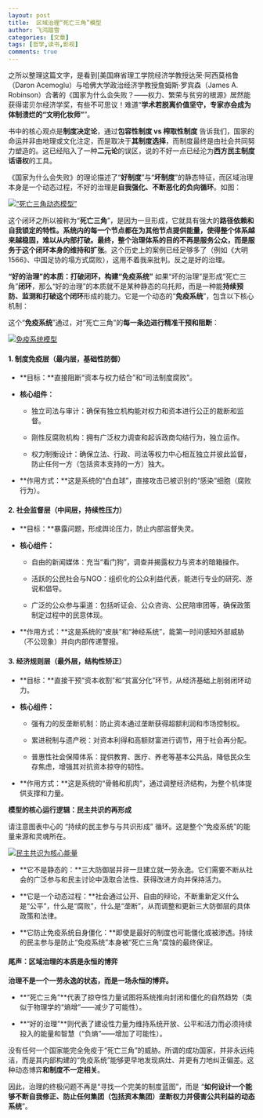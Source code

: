 ```yaml
---
layout: post
title:  区域治理“死亡三角”模型
author: 飞鸿踏雪
categories: [文章]
tags: [哲学,读书,影视]
comments: true
---
```

之所以整理这篇文字，是看到[美国麻省理工学院经济学教授达荣·阿西莫格鲁（Daron Acemoglu）与哈佛大学政治经济学教授詹姆斯·罗宾森（James A. Robinson）合著的《国家为什么会失败？——权力、繁荣与贫穷的根源》居然能获得诺贝尔经济学奖，有些不可思议！难道“**学术若脱离价值坚守，专家亦会成为体制溃烂的“文明化妆师”**”。

书中的核心观点是**制度决定论**，通过**包容性制度 vs 榨取性制度** 告诉我们，国家的命运并非由地理或文化注定，而是取决于**其制度选择**，而制度最终是由社会共同努力塑造的。这已经陷入了一种**二元论**的误区，说的不好一点已经沦为**西方民主制度话语权**的工具。

《国家为什么会失败》的理论描述了“**好制度**”与“**坏制度**”的静态特征，而区域治理本身是一个动态过程，不好的治理是**自我强化、不断恶化的负向循环**。如图：

[![“死亡三角动态模型”](https://s21.ax1x.com/2025/08/25/pVyAstf.jpg)](https://imgse.com/i/pVyAstf)

这个闭环之所以被称为“**死亡三角**”，是因为一旦形成，它就具有强大的**路径依赖和自我锁定的特性。系统内的每一个节点都在为其他节点提供能量，使得整个体系越来越稳固，难以从内部打破。最终，整个治理体系的目的不再是服务公众，而是服务于这个闭环本身的维持和扩张**。这个历史上的案例已经足够多了（例如《大明1566》、中国足协的塌方式腐败），这用不着我来批判。反之是好的治理。

**“好的治理”的本质：打破闭环，构建“免疫系统”**
如果“坏的治理”是形成“死亡三角”**闭环**，那么“好的治理”的本质就不是某种静态的乌托邦，而是一种能**持续预防、监测和打破这个闭环**形成的能力。它是一个动态的“**免疫系统**”，包含以下核心机制：


这个“**免疫系统**”通过，对“死亡三角”的**每一条边进行精准干预和阻断**：


[![免疫系统模型](https://s21.ax1x.com/2025/08/25/pVyArAP.jpg)](https://imgse.com/i/pVyArAP)

#### 1. 制度免疫层（最内层，基础性防御）

- **目标：**直接阻断“资本与权力结合”和“司法制度腐败”。

- **核心组件：**

  * 独立司法与审计：确保有独立机构能对权力和资本进行公正的裁断和监督。

  * 刚性反腐败机构：拥有广泛权力调查和起诉政商勾结行为，独立运作。

  * 权力制衡设计：确保立法、行政、司法等权力中心相互独立并彼此监督，防止任何一方（包括资本支持的一方）独大。

- **作用方式：**这是系统的“白血球”，直接攻击已被识别的“感染”细胞（腐败行为）。



#### 2. 社会监督层（中间层，持续性压力）

- **目标：**暴露问题，形成舆论压力，防止内部监督失灵。

- **核心组件：**

  * 自由的新闻媒体：充当“看门狗”，调查并揭露权力与资本的暗箱操作。

  * 活跃的公民社会与NGO：组织化的公众利益代表，能进行专业的研究、游说和倡导。

  * 广泛的公众参与渠道：包括听证会、公众咨询、公民陪审团等，确保政策制定过程中的民意体现。

- **作用方式：**这是系统的“皮肤”和“神经系统”，能第一时间感知外部威胁（不公现象）并向内部传递警报。


#### 3. 经济规则层（最外层，结构性矫正）

- **目标：**直接干预“资本收割”和“贫富分化”环节，从经济基础上削弱闭环动力。

- **核心组件：**

  * 强有力的反垄断机制：防止资本通过垄断获得超额利润和市场控制权。

  * 累进税制与遗产税：对资本利得和高额财富进行调节，用于社会再分配。

  * 普惠性社会保障体系：提供教育、医疗、养老等基本公共品，降低民众生存焦虑，增强其对抗资本掠夺的韧性。

- **作用方式：**这是系统的“骨骼和肌肉”，通过调整经济结构，为整个机体提供支撑和力量。


**模型的核心运行逻辑：民主共识的再形成**

请注意图表中心的 “持续的民主参与与共识形成” 循环。这是整个“免疫系统”的能量来源和灵魂所在。

[![民主共识为核心能量](https://s21.ax1x.com/2025/08/25/pVyAyh8.jpg)](https://imgse.com/i/pVyAyh8)


- **它不是静态的：**三大防御层并非一旦建立就一劳永逸。它们需要不断从社会的广泛参与和民主讨论中汲取合法性、获得改进方向并保持活力。

- **它是一个动态过程：**社会通过公开、自由的辩论，不断重新定义什么是“公平”，什么是“腐败”，什么是“垄断”，从而调整和更新三大防御层的具体政策和法律。

- **它防止免疫系统自身僵化：**即使是最好的制度也可能僵化或被渗透。持续的民主参与是防止“免疫系统”本身被“死亡三角”腐蚀的最终保证。

#### 尾声：区域治理的本质是永恒的博弈

**治理不是一个一劳永逸的状态，而是一场永恒的博弈。**

- **“死亡三角”**代表了掠夺性力量试图将系统推向封闭和僵化的自然趋势（类似于物理学的“熵增”——减少了可能性）。

- **“好的治理”**则代表了建设性力量为维持系统开放、公平和活力而必须持续投入的能量和智慧（“负熵”——增加了可能性）。

没有任何一个国家能完全免疫于“死亡三角”的威胁。所谓的成功国家，并非永远纯洁，而是其内部构建的“免疫系统”能够更早地发现病灶、并更有力地纠正偏差。这种动态博弈**和制度不一定相关**。

因此，治理的终极问题不再是“寻找一个完美的制度蓝图”，而是 “**如何设计一个能够不断自我修正、防止任何集团（包括资本集团）垄断权力并侵害公共利益的动态系统**”。